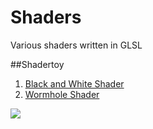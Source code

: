 # Shaders

Various shaders written in GLSL

##Shadertoy
1. [Black and White Shader](shadertoy/blackandwhite.glsl)
2. [Wormhole Shader](shadertoy/wormhole.glsl)
<img src="img/wormhole.gif" />